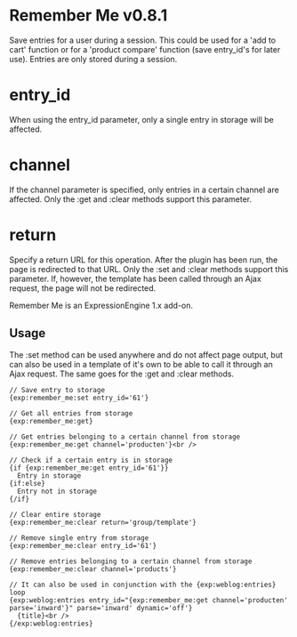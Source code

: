 Remember Me v0.8.1
==================

Save entries for a user during a session. This could be used for a 'add to cart' function or for a 'product compare' function (save entry_id's for later use). Entries are only stored during a session.

# entry_id
When using the entry_id parameter, only a single entry in storage will be affected.

# channel
If the channel parameter is specified, only entries in a certain channel are affected. Only the :get and :clear methods support this parameter.

# return
Specify a return URL for this operation. After the plugin has been run, the page is redirected to that URL. Only the :set and :clear methods support this parameter. If, however, the template has been called through an Ajax request, the page will not be redirected.

Remember Me is an ExpressionEngine 1.x add-on.


Usage
-----

The :set method can be used anywhere and do not affect page output, but can also be used in a template of it's own to be able to call it through an Ajax request. The same goes for the :get and :clear methods.

    // Save entry to storage
    {exp:remember_me:set entry_id='61'}

    // Get all entries from storage
    {exp:remember_me:get}

    // Get entries belonging to a certain channel from storage
    {exp:remember_me:get channel='producten'}<br />

    // Check if a certain entry is in storage
    {if {exp:remember_me:get entry_id='61'}}
      Entry in storage
    {if:else}
      Entry not in storage
    {/if}

    // Clear entire storage
    {exp:remember_me:clear return='group/template'}

    // Remove single entry from storage
    {exp:remember_me:clear entry_id='61'}

    // Remove entries belonging to a certain channel from storage
    {exp:remember_me:clear channel='products'}

    // It can also be used in conjunction with the {exp:weblog:entries} loop
    {exp:weblog:entries entry_id="{exp:remember_me:get channel='producten' parse='inward'}" parse='inward' dynamic='off'}
      {title}<br />
    {/exp:weblog:entries}
